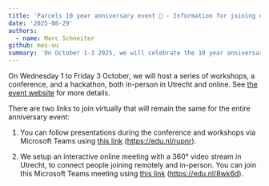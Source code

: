 ```yaml
---
title: 'Parcels 10 year anniversary event 🎉 - Information for joining online'
date: '2025-08-29'
authors:
  - name: Marc Schneiter
github: mes-uu
summary: 'On October 1-3 2025, we will celebrate the 10 year anniversary of Parcels in Utrecht, Netherlands. This page gives more information on how to join online.'
---
```


On Wednesday 1 to Friday 3 October, we will host a series of workshops, a conference, and a hackathon, both in-person in Utrecht and online. See [the event website](https://oceanparcels.org/blog/10year-event) for more details.

There are two links to join virtually that will remain the same for the entire anniversary event:

1. You can follow presentations during the conference and workshops via Microsoft Teams using [this link](https://edu.nl/rupnr) (https://edu.nl/rupnr).

2. We setup an interactive online meeting with a 360° video stream in Utrecht, to connect people joining remotely and in-person. You can join this Microsoft Teams meeting using [this link](https://edu.nl/8wk6d) (https://edu.nl/8wk6d).

